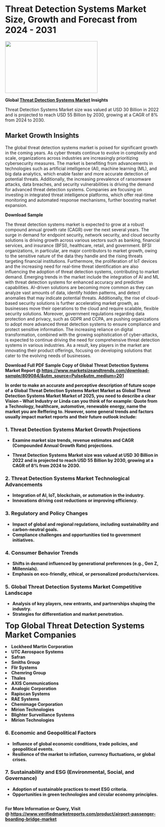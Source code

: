 <H1>Threat Detection Systems Market Size, Growth and Forecast from 2024 - 2031</H1><img class="aligncenter size-medium wp-image-584254" src="https://thirdeyenews.in/wp-content/uploads/2024/09/Global-Market-Research-300x168.jpeg" alt="" width="300" height="168" /><p><strong>Global&nbsp;<a href="https://www.marketsizeandtrends.com/download-sample/809084/&amp;utm_source=Pulse&amp;utm_medium=201">Threat Detection Systems Market</a> Insights</strong></p><p>Threat Detection Systems Market size was valued at USD 30 Billion in 2022 and is projected to reach USD 55 Billion by 2030, growing at a CAGR of 8% from 2024 to 2030.</p><p><h2>Market Growth Insights</h2> <p>The global threat detection systems market is poised for significant growth in the coming years. As cyber threats continue to evolve in complexity and scale, organizations across industries are increasingly prioritizing cybersecurity measures. The market is benefiting from advancements in technologies such as artificial intelligence (AI), machine learning (ML), and big data analytics, which enable faster and more accurate detection of potential threats. Additionally, the increasing prevalence of ransomware attacks, data breaches, and security vulnerabilities is driving the demand for advanced threat detection systems. Companies are focusing on investing in integrated threat intelligence platforms, which offer real-time monitoring and automated response mechanisms, further boosting market expansion.</p> <p><strong>Download Sample</strong></p> <p>The threat detection systems market is expected to grow at a robust compound annual growth rate (CAGR) over the next several years. The surge in demand for endpoint security, network security, and cloud security solutions is driving growth across various sectors such as banking, financial services, and insurance (BFSI), healthcare, retail, and government. BFSI organizations, in particular, are major contributors to market growth, owing to the sensitive nature of the data they handle and the rising threats targeting financial institutions. Furthermore, the proliferation of IoT devices and the increasing need for real-time threat identification are also influencing the adoption of threat detection systems, contributing to market demand. Emerging trends in the market include the integration of AI and ML with threat detection systems for enhanced accuracy and predictive capabilities. AI-driven solutions are becoming more common as they can analyze vast amounts of data, identify hidden patterns, and detect anomalies that may indicate potential threats. Additionally, the rise of cloud-based security solutions is further accelerating market growth, as businesses move their operations to the cloud and require scalable, flexible security solutions. Moreover, government regulations regarding data protection and privacy, such as GDPR and CCPA, are pushing organizations to adopt more advanced threat detection systems to ensure compliance and protect sensitive information. The increasing reliance on digital transformation, combined with the growing sophistication of cyber-attacks, is expected to continue driving the need for comprehensive threat detection systems in various industries. As a result, key players in the market are innovating their product offerings, focusing on developing solutions that cater to the evolving needs of businesses. <p><strong></p><p><span class=""><strong>Download Full PDF Sample Copy of Global Threat Detection Systems Market Report</strong> @ <a href="https://www.marketsizeandtrends.com/download-sample/809084/&amp;utm_source=Pulse&amp;utm_medium=201" target="_blank">https://www.marketsizeandtrends.com/download-sample/809084/&amp;utm_source=Pulse&amp;utm_medium=201</a></span></p><p>In order to make an accurate and perceptive description of future scope of a Global&nbsp;Threat Detection Systems Market Market as Global&nbsp;Threat Detection Systems Market Market of 2025, you need to describe a clear Vision &ndash; What Industry or Linda can you think of for example: Quote from a Technology, healthcare, automotive, renewable energy, name the market you are Reffering to. However, some general trends and factors usually impact market reports and their future outlook include:</p><h3>1.&nbsp;<strong>Threat Detection Systems Market Growth Projections</strong></h3><ul><li>Examine market size trends, revenue estimates and CAGR (Compounded Annual Growth Rate) projections.</li><li><p>Threat Detection Systems Market size was valued at USD 30 Billion in 2022 and is projected to reach USD 55 Billion by 2030, growing at a CAGR of 8% from 2024 to 2030.</p></li></ul><h3>2.&nbsp;<strong>Threat Detection Systems Market Technological Advancements</strong></h3><ul><li>Integration of AI, IoT, blockchain, or automation in the industry.</li><li>Innovations driving cost reductions or improving efficiency.</li></ul><h3>3.&nbsp;<strong>Regulatory and Policy Changes</strong></h3><ul><li>Impact of global and regional regulations, including sustainability and carbon-neutral goals.</li><li>Compliance challenges and opportunities tied to government initiatives.</li></ul><h3>4.&nbsp;<strong>Consumer Behavior Trends</strong></h3><ul><li>Shifts in demand influenced by generational preferences (e.g., Gen Z, Millennials).</li><li>Emphasis on eco-friendly, ethical, or personalized products/services.</li></ul><h3>5.&nbsp;<strong>Global Threat Detection Systems Market Competitive Landscape</strong></h3><ul><li>Analysis of key players, new entrants, and partnerships shaping the industry.</li><li>Strategies for differentiation and market penetration.</li></ul><p data-pm-slice="1 1 []"><span style="color: inherit; font-family: inherit; font-size: 25px;">Top Global Threat Detection Systems Market Companies</span></p><div class="" data-test-id=""><p><li>Lockheed Martin Corporation</li><li> UTC Aerospace Systems</li><li> Safran</li><li> Smiths Group</li><li> Flir Systems</li><li> Chemring Group</li><li> Thales</li><li> AXIS Communications</li><li> Analogic Corporation</li><li> Rapiscan Systems</li><li> RAE Systems</li><li> Chemimage Corporation</li><li> Mirion Technologies</li><li> Blighter Surveillance Systems</li><li> Mirion Technologies</li></p></div><h3>6.&nbsp;<strong>Economic and Geopolitical Factors</strong></h3><ul><li>Influence of global economic conditions, trade policies, and geopolitical events.</li><li>Resilience of the market to inflation, currency fluctuations, or global crises.</li></ul><h3>7.&nbsp;<strong>Sustainability and ESG (Environmental, Social, and Governance)</strong></h3><ul><li>Adoption of sustainable practices to meet ESG criteria.</li><li>Opportunities in green technologies and circular economy principles.</li></ul><h2><strong style="font-size: 14px;">For More Information or Query, Visit @&nbsp;</strong><a style="background-color: #ffffff; font-size: 14px;" href="https://www.marketsizeandtrends.com/report/threat-detection-systems-market/" target="_blank">https://www.verifiedmarketreports.com/product/airport-passenger-boarding-bridge-market</a></h2>
